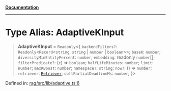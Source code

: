 [**Documentation**](../../../README.md)

***

# Type Alias: AdaptiveKInput

> **AdaptiveKInput** = `Readonly`\<\{ `backendFilters?`: `Readonly`\<`Record`\<`string`, `string` \| `number` \| `boolean`\>\>; `baseK`: `number`; `diversityMinEntityPercent`: `number`; `embedding`: readonly `number`[]; `filterPredicate?`: (`c`) => `boolean`; `halfLifeMinutes`: `number`; `limit`: `number`; `maxKBoost`: `number`; `namespace?`: `string`; `now?`: () => `number`; `retriever`: [`Retriever`](../interfaces/Retriever.md); `softPartialDeadlineMs`: `number`; \}\>

Defined in: [rag/src/lib/adaptive.ts:6](https://github.com/ceponatia/roler/blob/1efd6363aec6d66587551f7c0b65cf6ffafb4079/packages/rag/src/lib/adaptive.ts#L6)

